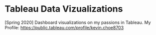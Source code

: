 # Tableau Data Vizualizations
[Spring 2020] Dashboard visualizations on my passions in Tableau. My Profile: https://public.tableau.com/profile/kevin.choe8703
